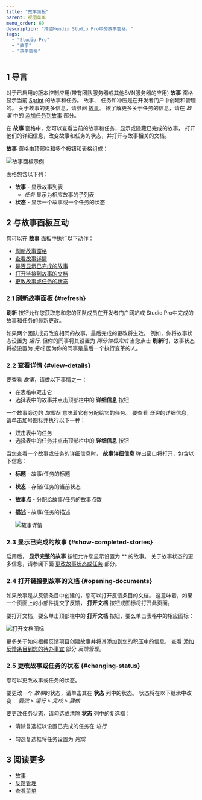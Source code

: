```yaml
---
title: "故事面板"
parent: 视图菜单
menu_order: 60
description: "描述Mendix Studio Pro中的故事窗格。"
tags:
  - "Studio Pro"
  - "故事"
  - "故事窗格"
---
```


## 1 导言

对于已启用的版本控制应用(带有团队服务器或其他SVN服务器的应用) **故事** 窗格显示当前 [Sprint](/developerportal/collaborate/planning-development) 的故事和任务。 故事、 任务和冲压是在开发者门户中创建和管理的。 关于故事的更多信息，请参阅 [故事](/developerportal/collaborate/stories)。 欲了解更多关于任务的信息，请在 *故事* 中的 [添加任务到故事](/developerportal/collaborate/stories#adding) 部分。

在 **故事** 窗格中，您可以查看当前的故事和任务，显示或隐藏已完成的故事， 打开他们的详细信息，改变故事和任务的状态，并打开与故事相关的文档。

**故事** 窗格由顶部栏和多个按钮和表格组成：

![故事面板示例](attachments/stories-pane/stories-pane.png)

表格包含以下列：

* **故事** - 显示故事列表
  * *任务* 显示为相应故事的子列表
* **状态** - 显示一个故事或一个任务的状态

## 2 与故事面板互动

您可以在 **故事** 面板中执行以下动作：

* [刷新故事窗格](#refresh)
* [查看故事详情](#view-details)
* [是否显示已完成的故事](#show-completed-stories)
* [打开链接到故事的文档](#opening-documents)
* [更改故事或任务的状态](#changing-status)

### 2.1 刷新故事面板 {#refresh}

**刷新** 按钮允许您获取您和您的团队成员在开发者门户网站或 Studio Pro中完成的故事和任务的最新更改。

如果两个团队成员改变相同的故事，最后完成的更改将生效。 例如，你将故事状态设置为 *运行*, 但你的同事将其设置为 *两分钟后完成* 当您点击 **刷新**时，故事状态将被设置为 *完成* 因为你的同事是最后一个执行变革的人。

### 2.2 查看详情 {#view-details}

要查看 *故事*，请做以下事情之一：

* 在表格中双击它
* 选择表中的故事并点击顶部栏中的 **详细信息** 按钮

一个故事旁边的 *加图标* 意味着它有分配给它的任务。 要查看 *任务*的详细信息，请单击加号图标并执行以下一种：

* 双击表中的任务
* 选择表中的任务并点击顶部栏中的 **详细信息** 按钮

当您查看一个故事或任务的详细信息时， **故事详细信息** 弹出窗口将打开，包含以下信息：

* **标题** - 故事/任务的标题

* **状态** - 存储/任务的当前状态

* **故事点** - 分配给故事/任务的故事点数

* **描述** - 故事/任务的描述

    ![故事详情](attachments/stories-pane/story-details.png)

### 2.3 显示已完成的故事 {#show-completed-stories}

启用后， **显示完整的故事** 按钮允许您显示设置为 ** 的故事。 关于故事状态的更多信息，请参阅下面 [更改故事状态或任务](#changing-status) 部分。

### 2.4 打开链接到故事的文档 {#opening-documents}

如果故事是从反馈条目中创建的，您可以打开反馈条目的文档。 这意味着，如果一个页面上的小部件提交了反馈， **打开文档** 按钮或图标将打开此页面。

要打开文档，要么单击顶部栏中的 **打开文档** 按钮，要么单击表格中的相应图标：

![打开文档图标](attachments/stories-pane/open-document-icon.png)

更多关于如何根据反馈项目创建故事并将其添加到您的积压中的信息， 查看 [添加反馈条目到您的待办事宜](/developerportal/collaborate/feedback#adding) 部分 *反馈管理*。

### 2.5 更改故事或任务的状态 {#changing-status}

您可以更改故事或任务的状态。

要更改一个 *故事*的状态，请单击其在 **状态** 列中的状态。 状态将在以下继承中改变：  *要做* > *运行* > *完成* > *要做*

要更改任务状态，请勾选或清除 **状态** 列中的复选框：

* 清除复选框以设置已完成的任务在 *进行*

* 勾选复选框将任务设置为 *完成*

## 3 阅读更多

* [故事](/developerportal/collaborate/stories)
* [反馈管理](/developerportal/collaborate/feedback)
* [查看菜单](视图菜单)
